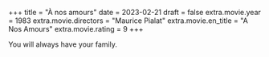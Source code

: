 +++
title = "À nos amours"
date = 2023-02-21
draft = false
extra.movie.year = 1983
extra.movie.directors = "Maurice Pialat"
extra.movie.en_title = "A Nos Amours"
extra.movie.rating = 9
+++

You will always have your family.<!-- more -->